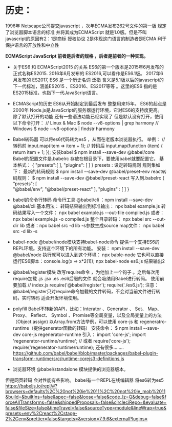 # 历史：
1996年 Netscape公司提交javascript ，次年ECMA发布262号文件的第一版 规定了浏览器脚本语言的标准 并将其成为ECMAScript 就是1.0版。但是不叫javascript的原因有2：1是商标 授权协议 2是体现这门语言的制造者是ECMA 利于保护语言的开放性和中立性

**ECMAScript JavaScript 前者是后者的规格 ，后者是前者的一种实现。**

- 关于ES6 和 ECMAScript2015 的关系
ES6的第一个版本是2015年6月发布的 正式名称ES2015.
2016年6月发布的 ES2016,可以看作是ES6.1版。
2017年6月发布的 ES2017,
ES6 是一个历史名词 泛指 含义是5.1版以后的javascript的下一代标准，涵盖ES2015 、ES2016、ES2017等等 。这里的ES6 指的是ES2015标准，也指下一代JavaScript语言。

- ECMAScript的历史
ES6从开始制定到最后发布 整整用来15年。
ES6的起点是2000年
Node.js是JavaScript的服务器运行环境，它对ES6的支持度更高。
除了默认打开的功能 还有一些语法功能已经实现了 但是默认没有打开，使用以下命令打开：
// Linux & Mac
$ node --v8-options | grep harmony
// Windows
$ node --v8-options | findstr harmony

- Babel转码器
可以将es6代码转为es5 ，从而在老版本浏览器执行。
举例：
// 转码前
input.map(item => item + 1);
// 转码后
input.map(function (item) {
  return item + 1;
});
安装babel 
$ npm install --save-dev @babel/core
Babel的配置文件是.babelrc 存放在根目录下，要使用babel就要配置它。
基本格式：
{
  "presets":[  ],
  "plugins": [  ]
}
presets : 设定转码规则 规则集如下：
 最新的转码规则
$ npm install --save-dev @babel/preset-env
react转码规则：
$ npm install --save-dev @babel/preset-react
写入到.babelrc
{
    “presets": [  
         "@babel/env",
         "@babel/preset-react"
       ],
      "plugins"  :  [  ]
}

- babel的命令行转码
命令行工具 @babel/cli ：npm install --save-dev @babel/cli
基本用法：
转码结果输出到标准输出： npx babel example.js
转码结果写入一个文件： npx babel example.js --out-file compiled.js 
                            或者：npx babel example.js -o compiled.js
整个目录转码：    npx babel src --out-dir lib
              或者：npx babel src -d lib
-s参数生成source map文件： npx babel src -d lib -s

- babel-node
@babel/node模块支持babel-node命令 提供一个支持ES6的REPL环境。支持这个环境下的所有功能。
安装： npm install --save-dev @babel/node
执行就可以进入到这个环境： npx bable-node
它也可以直接运行ES6脚本：console.log(x => x*2(1));
                                           npx babel-node es6.js 结果输出2

- @babel/register模块
改写require命令 ，为他加上一个钩子 。之后每次用require加载  .js  .jsx  .es  .es6后缀的文件 就会吸纳用Babel进行转码。
使用前 要加载
// index.js
require('@babel/register');
require('./es6.js');
注意：@babel/register只对require命令加载的文件转码，不会对当前文件进行转码，实时转码 适合开发环境使用。

- polyfill
Babel不转新的API，比如：Interator 、Generator 、 Set、 Map、 Proxy、 Reflect、 Symbol 、Promise等全局变量，以及全局变量上的方法（Object.assign)
以Array.from方法举例，可以使用 core-js 和 regeneratro-runtime（提供generator函数的转码）
安装命令：
$ npm install --save-dev core-js regenerator-runtime
引入：
import 'core-js';
import 'regenerator-runtime/runtime';
// 或者
require('core-js');
require('regenerator-runtime/runtime);
还有很多……..
https://github.com/babel/babel/blob/master/packages/babel-plugin-transform-runtime/src/runtime-corejs3-definitions.js

- 浏览器环境 
@babel/standalone 模块提供的浏览器版本。
<script src="https://unpkg.com/@babel/standalone/babel.min.js"></script>
<script type="text/babel">
// Your ES6 code
</script>
但是网页转码 会对性能有些影响。
babel有一个REPL在线编辑器 将es6转为es5
https://babeljs.io/repl/#?browsers=defaults%2C%20not%20ie%2011%2C%20not%20ie_mob%2011&build=&builtIns=false&spec=false&loose=false&code_lz=Q&debug=false&forceAllTransforms=false&shippedProposals=false&circleciRepo=&evaluate=false&fileSize=false&timeTravel=false&sourceType=module&lineWrap=true&presets=env%2Creact%2Cstage-2%2Cenv&prettier=false&targets=&version=7.9.6&externalPlugins=
